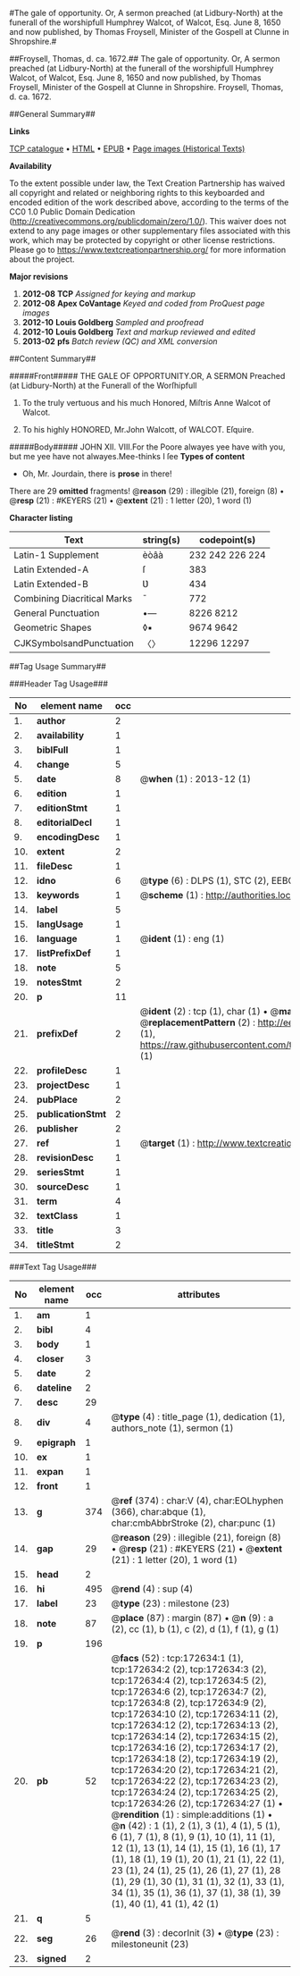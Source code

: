 #The gale of opportunity. Or, A sermon preached (at Lidbury-North) at the funerall of the worshipfull Humphrey Walcot, of Walcot, Esq. June 8, 1650 and now published, by Thomas Froysell, Minister of the Gospell at Clunne in Shropshire.#

##Froysell, Thomas, d. ca. 1672.##
The gale of opportunity. Or, A sermon preached (at Lidbury-North) at the funerall of the worshipfull Humphrey Walcot, of Walcot, Esq. June 8, 1650 and now published, by Thomas Froysell, Minister of the Gospell at Clunne in Shropshire.
Froysell, Thomas, d. ca. 1672.

##General Summary##

**Links**

[TCP catalogue](http://www.ota.ox.ac.uk/tcp/)  • 
[HTML](http://tei.it.ox.ac.uk/tcp/Texts-HTML/free/A84/A84939.html)  • 
[EPUB](http://tei.it.ox.ac.uk/tcp/Texts-EPUB/free/A84/A84939.epub) • 
[Page images (Historical Texts)](https://historicaltexts.jisc.ac.uk/eebo-45789324e)

**Availability**

To the extent possible under law, the Text Creation Partnership has waived all copyright and related or neighboring rights to this keyboarded and encoded edition of the work described above, according to the terms of the CC0 1.0 Public Domain Dedication (http://creativecommons.org/publicdomain/zero/1.0/). This waiver does not extend to any page images or other supplementary files associated with this work, which may be protected by copyright or other license restrictions. Please go to https://www.textcreationpartnership.org/ for more information about the project.

**Major revisions**

1. __2012-08__ __TCP__ *Assigned for keying and markup*
1. __2012-08__ __Apex CoVantage__ *Keyed and coded from ProQuest page images*
1. __2012-10__ __Louis Goldberg__ *Sampled and proofread*
1. __2012-10__ __Louis Goldberg__ *Text and markup reviewed and edited*
1. __2013-02__ __pfs__ *Batch review (QC) and XML conversion*

##Content Summary##

#####Front#####
THE GALE OF OPPORTUNITY.OR, A SERMON Preached (at Lidbury-North) at the Funerall of the Worſhipfull 
1. To the truly vertuous and his much Honored, Miſtris Anne Walcot of Walcot.

1. To his highly HONORED, Mr.John Walcott, of WALCOT. Eſquire.

#####Body#####
JOHN XII. VIII.For the Poore alwayes yee have with you, but me yee have not alwayes.Mee-thinks I ſee
**Types of content**

  * Oh, Mr. Jourdain, there is **prose** in there!

There are 29 **omitted** fragments! 
 @__reason__ (29) : illegible (21), foreign (8)  •  @__resp__ (21) : #KEYERS (21)  •  @__extent__ (21) : 1 letter (20), 1 word (1)

**Character listing**


|Text|string(s)|codepoint(s)|
|---|---|---|
|Latin-1 Supplement|èòâà|232 242 226 224|
|Latin Extended-A|ſ|383|
|Latin Extended-B|Ʋ|434|
|Combining             Diacritical Marks|̄|772|
|General Punctuation|•—|8226 8212|
|Geometric Shapes|◊▪|9674 9642|
|CJKSymbolsandPunctuation|〈〉|12296 12297|

##Tag Usage Summary##

###Header Tag Usage###

|No|element name|occ|attributes|
|---|---|---|---|
|1.|__author__|2||
|2.|__availability__|1||
|3.|__biblFull__|1||
|4.|__change__|5||
|5.|__date__|8| @__when__ (1) : 2013-12 (1)|
|6.|__edition__|1||
|7.|__editionStmt__|1||
|8.|__editorialDecl__|1||
|9.|__encodingDesc__|1||
|10.|__extent__|2||
|11.|__fileDesc__|1||
|12.|__idno__|6| @__type__ (6) : DLPS (1), STC (2), EEBO-CITATION (1), OCLC (1), VID (1)|
|13.|__keywords__|1| @__scheme__ (1) : http://authorities.loc.gov/ (1)|
|14.|__label__|5||
|15.|__langUsage__|1||
|16.|__language__|1| @__ident__ (1) : eng (1)|
|17.|__listPrefixDef__|1||
|18.|__note__|5||
|19.|__notesStmt__|2||
|20.|__p__|11||
|21.|__prefixDef__|2| @__ident__ (2) : tcp (1), char (1)  •  @__matchPattern__ (2) : ([0-9\-]+):([0-9IVX]+) (1), (.+) (1)  •  @__replacementPattern__ (2) : http://eebo.chadwyck.com/downloadtiff?vid=$1&page=$2 (1), https://raw.githubusercontent.com/textcreationpartnership/Texts/master/tcpchars.xml#$1 (1)|
|22.|__profileDesc__|1||
|23.|__projectDesc__|1||
|24.|__pubPlace__|2||
|25.|__publicationStmt__|2||
|26.|__publisher__|2||
|27.|__ref__|1| @__target__ (1) : http://www.textcreationpartnership.org/docs/. (1)|
|28.|__revisionDesc__|1||
|29.|__seriesStmt__|1||
|30.|__sourceDesc__|1||
|31.|__term__|4||
|32.|__textClass__|1||
|33.|__title__|3||
|34.|__titleStmt__|2||


###Text Tag Usage###

|No|element name|occ|attributes|
|---|---|---|---|
|1.|__am__|1||
|2.|__bibl__|4||
|3.|__body__|1||
|4.|__closer__|3||
|5.|__date__|2||
|6.|__dateline__|2||
|7.|__desc__|29||
|8.|__div__|4| @__type__ (4) : title_page (1), dedication (1), authors_note (1), sermon (1)|
|9.|__epigraph__|1||
|10.|__ex__|1||
|11.|__expan__|1||
|12.|__front__|1||
|13.|__g__|374| @__ref__ (374) : char:V (4), char:EOLhyphen (366), char:abque (1), char:cmbAbbrStroke (2), char:punc (1)|
|14.|__gap__|29| @__reason__ (29) : illegible (21), foreign (8)  •  @__resp__ (21) : #KEYERS (21)  •  @__extent__ (21) : 1 letter (20), 1 word (1)|
|15.|__head__|2||
|16.|__hi__|495| @__rend__ (4) : sup (4)|
|17.|__label__|23| @__type__ (23) : milestone (23)|
|18.|__note__|87| @__place__ (87) : margin (87)  •  @__n__ (9) : a (2), cc (1), b (1), c (2), d (1), f (1), g (1)|
|19.|__p__|196||
|20.|__pb__|52| @__facs__ (52) : tcp:172634:1 (1), tcp:172634:2 (2), tcp:172634:3 (2), tcp:172634:4 (2), tcp:172634:5 (2), tcp:172634:6 (2), tcp:172634:7 (2), tcp:172634:8 (2), tcp:172634:9 (2), tcp:172634:10 (2), tcp:172634:11 (2), tcp:172634:12 (2), tcp:172634:13 (2), tcp:172634:14 (2), tcp:172634:15 (2), tcp:172634:16 (2), tcp:172634:17 (2), tcp:172634:18 (2), tcp:172634:19 (2), tcp:172634:20 (2), tcp:172634:21 (2), tcp:172634:22 (2), tcp:172634:23 (2), tcp:172634:24 (2), tcp:172634:25 (2), tcp:172634:26 (2), tcp:172634:27 (1)  •  @__rendition__ (1) : simple:additions (1)  •  @__n__ (42) : 1 (1), 2 (1), 3 (1), 4 (1), 5 (1), 6 (1), 7 (1), 8 (1), 9 (1), 10 (1), 11 (1), 12 (1), 13 (1), 14 (1), 15 (1), 16 (1), 17 (1), 18 (1), 19 (1), 20 (1), 21 (1), 22 (1), 23 (1), 24 (1), 25 (1), 26 (1), 27 (1), 28 (1), 29 (1), 30 (1), 31 (1), 32 (1), 33 (1), 34 (1), 35 (1), 36 (1), 37 (1), 38 (1), 39 (1), 40 (1), 41 (1), 42 (1)|
|21.|__q__|5||
|22.|__seg__|26| @__rend__ (3) : decorInit (3)  •  @__type__ (23) : milestoneunit (23)|
|23.|__signed__|2||
